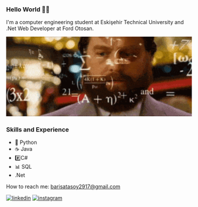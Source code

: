 ### Hello World 👋🏽

I'm a computer engineering student at Eskişehir Technical University and .Net Web Developer at Ford Otosan.
<p align="center">
  <img width="800" src="https://github.com/the-atasoy/the-atasoy/blob/main/git.gif">
</p>

### Skills and Experience
* 🐍 Python
* ☕ Java
* #️⃣C#
* 📊 SQL
* .Net
 

How to reach me: barisatasoy2917@gmail.com 


[<img src='https://cdn.jsdelivr.net/npm/simple-icons@3.0.1/icons/linkedin.svg' alt='linkedin' height='40'>](https://www.linkedin.com/in/barış-atasoy-65b166258//)  [<img src='https://cdn.jsdelivr.net/npm/simple-icons@3.0.1/icons/instagram.svg' alt='instagram' height='40'>](https://www.instagram.com/the_atasoy/)  
